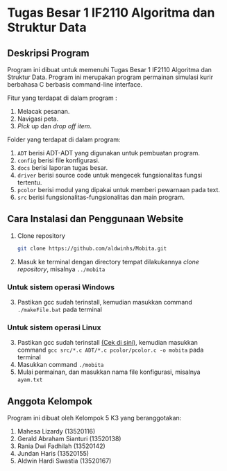 # Tugas Besar 1 IF2110 Algoritma dan Struktur Data

## Deskripsi Program
Program ini dibuat untuk memenuhi Tugas Besar 1 IF2110 Algoritma dan Struktur Data. Program ini merupakan program permainan simulasi kurir berbahasa C berbasis command-line interface.

Fitur yang terdapat di dalam program :
1. Melacak pesanan.
2. Navigasi peta.
3. _Pick_ up dan _drop off item_.

Folder yang terdapat di dalam program:
1. `ADT` berisi ADT-ADT yang digunakan untuk pembuatan program.
2. `config` berisi file konfigurasi.
3. `docs` berisi laporan tugas besar.
4. `driver` berisi source code untuk mengecek fungsionalitas fungsi tertentu.
5. `pcolor` berisi modul yang dipakai untuk memberi pewarnaan pada text.
6. `src` berisi fungsionalitas-fungsionalitas dan main program.

## Cara Instalasi dan Penggunaan Website
1. Clone repository
    ```bash
    git clone https://github.com/aldwinhs/Mobita.git
    ```
2. Masuk ke terminal dengan directory tempat dilakukannya _clone repository_, misalnya `../mobita`
### Untuk sistem operasi Windows
3. Pastikan gcc sudah terinstall, kemudian masukkan command `./makeFile.bat` pada terminal
### Untuk sistem operasi Linux
3. Pastikan gcc sudah terinstall [(Cek di sini)](https://linuxize.com/post/how-to-install-gcc-compiler-on-ubuntu-18-04/), kemudian masukkan command `gcc src/*.c ADT/*.c pcolor/pcolor.c -o mobita` pada terminal
4. Masukkan command `./mobita`
5. Mulai permainan, dan masukkan nama file konfigurasi, misalnya `ayam.txt`

## Anggota Kelompok
Program ini dibuat oleh Kelompok 5 K3 yang beranggotakan:
1. Mahesa Lizardy (13520116)
2. Gerald Abraham Sianturi (13520138)
3. Rania Dwi Fadhilah (13520142)
4. Jundan Haris (13520155)
5. Aldwin Hardi Swastia (13520167)
